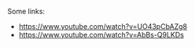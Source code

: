 Some links:
  * https://www.youtube.com/watch?v=UO43pCbAZg8
  * https://www.youtube.com/watch?v=AbBs-Q9LKDs

